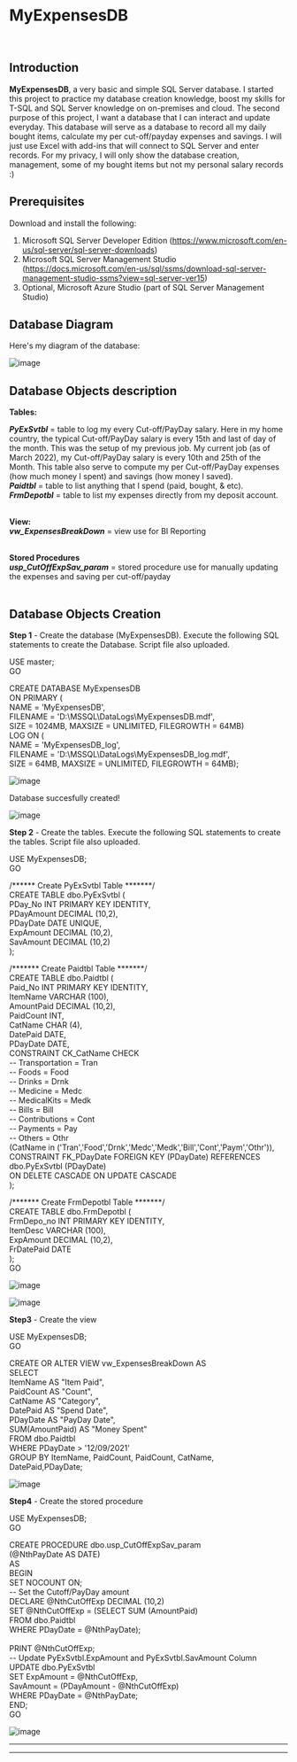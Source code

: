 # **MyExpensesDB**
<br/>

**Introduction**
------------------------------------------------------------------------------------------------------------------------------------
 **MyExpensesDB**, a very basic and simple SQL Server database. I started this project to practice my database creation knowledge, boost my skills for T-SQL and SQL Server knowledge on on-premises and cloud. The second purpose of this project, I want a database that I can interact and update everyday. This database will serve as a database to record all my daily bought items, calculate my per cut-off/payday expenses and savings. I will just use Excel with add-ins that will connect to SQL Server and enter records. For my privacy, I will only show the database creation, management, some of my bought items but not my personal salary records :)
<br/>

**Prerequisites**
------------------------------------------------------------------------------------------------------------------------------------
Download and install the following:
1. Microsoft SQL Server Developer Edition (https://www.microsoft.com/en-us/sql-server/sql-server-downloads)
2. Microsoft SQL Server Management Studio (https://docs.microsoft.com/en-us/sql/ssms/download-sql-server-management-studio-ssms?view=sql-server-ver15)
3. Optional, Microsoft Azure Studio (part of SQL Server Management Studio)<br/>

**Database Diagram**
------------------------------------------------------------------------------------------------------------------------------------
Here's my diagram of the database:

![image](https://user-images.githubusercontent.com/95063830/157035347-75a511b8-d3a5-45ca-b3e0-f3ed23f3ffed.png)
<br/>

**Database Objects description**
------------------------------------------------------------------------------------------------------------------------------------
**Tables:**

**_PyExSvtbl_** = table to log my every Cut-off/PayDay salary. Here in my home country, the typical Cut-off/PayDay salary is every 15th and last of day of the month. This was the setup of my previous job. My current job (as of March 2022), my Cut-off/PayDay salary is every 10th and 25th of the Month. This table also serve to compute my per Cut-off/PayDay expenses (how much money I spent) and savings (how money I saved). <br/>
**_Paidtbl_** =  table to list anything that I spend (paid, bought, & etc). <br/>
**_FrmDepotbl_** =  table to list my expenses directly from my deposit account.<br/>
<br/>

**View:**                                               <br/>
**_vw_ExpensesBreakDown_** = view use for BI Reporting  <br/>
<br/>

**Stored Procedures**                                   <br/>
**_usp_CutOffExpSav_param_** =  stored procedure use for manually updating the expenses and saving per cut-off/payday   <br/>
<br/>

**Database Objects Creation**
----------------------------------------------------------------------------------------------------------------------------------

**Step 1** - Create the database (MyExpensesDB). Execute the following SQL statements to create the Database. Script file also uploaded.

USE master;                                                  <br/>
GO

CREATE DATABASE MyExpensesDB                                  <br/>
ON PRIMARY (                                                  <br/>
    NAME = 'MyExpensesDB',                                    <br/>
    FILENAME = 'D:\MSSQL\DataLogs\MyExpensesDB.mdf',          <br/>
    SIZE = 1024MB, MAXSIZE = UNLIMITED, FILEGROWTH = 64MB)                                                            
LOG ON (                                                      <br/>
    NAME = 'MyExpensesDB_log',                                <br/>
    FILENAME = 'D:\MSSQL\DataLogs\MyExpensesDB_log.mdf',      <br/>
    SIZE = 64MB, MAXSIZE = UNLIMITED, FILEGROWTH = 64MB);     <br/>

![image](https://user-images.githubusercontent.com/95063830/157047148-bbbc9cdb-5dac-415f-84f1-14eaaea6d425.png)

Database succesfully created!

![image](https://user-images.githubusercontent.com/95063830/157047315-946e482d-0bb8-4054-83ac-6fe6ab01dfd9.png)


**Step 2** - Create the tables. Execute the following SQL statements to create the tables. Script file also uploaded.

USE MyExpensesDB;                                           <br/>
GO

/****** Create PyExSvtbl Table *******/                         <br/>
CREATE TABLE dbo.PyExSvtbl (                                    <br/>
    PDay_No     INT PRIMARY KEY IDENTITY,                                           
    PDayAmount	DECIMAL (10,2),                                 <br/>
    PDayDate    DATE UNIQUE,                                    <br/>
    ExpAmount	DECIMAL (10,2),                                 <br/>
    SavAmount	DECIMAL (10,2)                                  <br/>
);                                                              <br/>
                        
/******* Create Paidtbl Table *******/                          <br/>
CREATE TABLE dbo.Paidtbl (                                      <br/>
    Paid_No		INT PRIMARY KEY IDENTITY,                       <br/>
    ItemName	VARCHAR (100),                                  <br/>
    AmountPaid	DECIMAL (10,2),                                 <br/>
    PaidCount	INT,                                            <br/>
    CatName		CHAR (4),                                       <br/>
    DatePaid	DATE,                                           <br/>
    PDayDate	DATE,                                           <br/>
CONSTRAINT  CK_CatName CHECK                                    
     -- Transportation = Tran                                              
     -- Foods          = Food                                   <br/>
     -- Drinks         = Drnk                                   <br/>
     -- Medicine       = Medc                                      
     -- MedicalKits    = Medk                                   <br/>
     -- Bills          = Bill                                   <br/>
     -- Contributions  = Cont                                   <br/>
     -- Payments       = Pay                                    <br/> 
     -- Others         = Othr                                   <br/>
        (CatName in ('Tran','Food','Drnk','Medc','Medk','Bill','Cont','Paym','Othr')),  <br/>
CONSTRAINT FK_PDayDate FOREIGN KEY (PDayDate) REFERENCES dbo.PyExSvtbl (PDayDate)       <br/>
    ON DELETE CASCADE ON UPDATE CASCADE                                                 <br/>
);                                                                                      <br/>   

/******* Create FrmDepotbl Table *******/                                                                                          
CREATE TABLE dbo.FrmDepotbl (                                                           <br/>
    FrmDepo_no	INT PRIMARY KEY IDENTITY,                                               <br/>
    ItemDesc	VARCHAR (100),                                                          <br/>
    ExpAmount	DECIMAL (10,2),                                                         <br/>
    FrDatePaid	DATE                                                                    <br/>
);                                                                                      <br/>
GO                                                                                      <br/>


![image](https://user-images.githubusercontent.com/95063830/157194423-5f4b5849-0c63-4510-925c-71d495352022.png)

![image](https://user-images.githubusercontent.com/95063830/157194509-d89d4b74-840a-4d1b-8d70-a538da9f25cf.png)
 <br/>

**Step3** - Create the view 

USE MyExpensesDB;                                           <br/>
GO

CREATE OR ALTER VIEW vw_ExpensesBreakDown AS                <br/>
    SELECT                                                    
    ItemName		AS "Item Paid",                         <br/>
    PaidCount	    AS "Count",                             <br/>
    CatName	        AS "Category",	                        <br/>
    DatePaid        AS "Spend Date",	                    <br/>
    PDayDate	    AS "PayDay Date",                       <br/>
 SUM(AmountPaid)   	AS "Money Spent"                        <br/>
 FROM dbo.Paidtbl                                           <br/>
 WHERE PDayDate >   '12/09/2021'                            <br/>
 GROUP BY ItemName, PaidCount, PaidCount, CatName, DatePaid,PDayDate;       <br/>

![image](https://user-images.githubusercontent.com/95063830/157197670-cb77473a-23d0-4c1b-af05-28f00dd9aaa6.png)
 <br/>

**Step4** - Create the stored procedure

USE MyExpensesDB;                                           <br/>
GO

CREATE PROCEDURE dbo.usp_CutOffExpSav_param                 <br/>
(@NthPayDate AS DATE)                                       <br/>
AS                                                          <br/>
BEGIN                                                       <br/>
SET NOCOUNT ON;                                             <br/>
    -- Set the Cutoff/PayDay amount                                                  
    DECLARE @NthCutOffExp DECIMAL (10,2)                    <br/>
    SET @NthCutOffExp = (SELECT SUM (AmountPaid)            <br/>
                         FROM dbo.Paidtbl                   <br/>
                         WHERE PDayDate =  @NthPayDate);    <br/>                                                               
    PRINT @NthCutOffExp;                                    <br/>
    -- Update PyExSvtbl.ExpAmount and PyExSvtbl.SavAmount Column    <br/>
    UPDATE dbo.PyExSvtbl                                                               
    SET     ExpAmount = @NthCutOffExp,                                 
            SavAmount = (PDayAmount - @NthCutOffExp)                   
    WHERE   PDayDate = @NthPayDate;                                 <br/>
END;                                                                <br/>
GO    

![image](https://user-images.githubusercontent.com/95063830/157201113-d16374b1-5f6f-4a25-87ed-dcba2f7ec0e0.png)
 <br/>


****
----------------------------------------------------------------------------------------------------------------------------------

